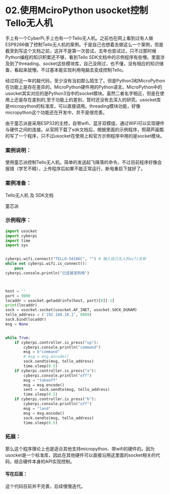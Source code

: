 # 02.使用MciroPython usocket控制Tello无人机

手上有一个CyberPi,手上也有一个Tello无人机。之前也在网上看到过有人做ESP8266做了控制Tello无人机的案例。于是自己也想着去做这么一个案例，但是截至到写这个文档之前，这并不是第一次尝试，去年也尝试过，只不过那时候Python编程的知识积累还不够，看到Tello SDK文档中的示例程序有些懵。里面涉及到了threading、socket这些模块库，自己没用过，也不懂，没有相应的知识储备，看起来就懵。不过基本能实现利用电脑去变成控制Tello。

经过将近一年的敲代码，至少没有当初那么陌生了。但是Python3和MicroPython在功能上是存在差异的。MicroPython硬件用的Python语言。MicroPython中的usocket其实对应的是Python3当中的socket模块。虽然二者名字相近，但是在使用上还是存在差别的,至于功能上的差别，暂时还没有去深入的研究。usocket库是micropython的标准库，可以直接调用。threading模块功能，好像micropython这个功能还在开发中，并不是很完善。

由于童芯派是采用ESP32的主控，自带wifi、蓝牙双模组，通过WiFi可以实现硬件与硬件之间的连接。从官网下载了sdk文档后，根据里面的示例程序，照葫芦画瓢的写了一个程序，只不过usocket在使用上和官方示例程序中用的是socket模块。

### 案例说明：

使用童芯派控制Tello无人机。简单的发送起飞降落的命令。不过目前程序好像会报错（学艺不精），上传程序后如果不能正常运行，断电重启下就好了。

### 案例准备：

Tello无人机 及 SDK文档

童芯派

### 示例程序：

```python
import usocket
import cyberpi
import time
import sys


cyberpi.wifi.connect("TELLO-5A186C", "") # 输入自己无人的wifi名称
while not cyberpi.wifi.is_connect():
    pass
cyberpi.console.println("已连接至网络")



host = ''
port = 9000
locaddr = usocket.getaddrinfo(host, port)[0][-1]
print(locaddr)
sock = usocket.socket(usocket.AF_INET, usocket.SOCK_DGRAM)
tello_address = ('192.168.10.1', 8889)
sock.bind(locaddr)
msg = None


while True:
    if cyberpi.controller.is_press("up"):
        cyberpi.console.println("command")
        msg = b"command"
        # msg = msg.encode() 
        sock.sendto(msg, tello_address)
        time.sleep(0.5)
    if cyberpi.controller.is_press("a"):
        cyberpi.console.println("off")
        msg = "takeoff"
        msg = msg.encode() 
        sent = sock.sendto(msg, tello_address)
        time.sleep(0.5)
    if cyberpi.controller.is_press("b"):
        cyberpi.console.println("off")
        msg = "land"
        msg = msg.encode() 
        sock.sendto(msg, tello_address)
        time.sleep(0.5)
```

### 拓展：

那么这个程序理论上也是适合其他支持micropython、带wifi的硬件的。因为usocket是一个标准库，因此在其他硬件可以直接沿用这里面的socket相关的代码，结合硬件本身的API实现控制。



#### 写在后面：

这个代码目前并不完善，后续慢慢迭代。